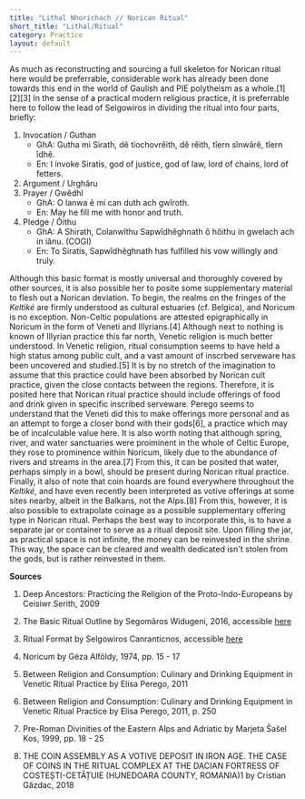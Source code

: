 ```yaml
---
title: "Lithal Nhorichach // Norican Ritual"
short_title: "Lithal/Ritual"
category: Practice
layout: default
---
```


As much as reconstructing and sourcing a full skeleton for Norican ritual here would be preferrable, considerable work has already been done towards this end in the world of Gaulish and PIE polytheism as a whole.\[1]\[2]\[3] In the sense of a practical modern religious practice, it is preferrable here to follow the lead of Selgowiros in dividing the ritual into four parts, briefly: 

1. Invocation / Guthan
    - GhA: Gutha mi Sirath, dê tiochovrêith, dê rêith, tîern sînwârê, tîern îdhê.
    - En: I invoke Siratis, god of justice, god of law, lord of chains, lord of fetters.
2. Argument / Urghâru
3. Prayer / Gwêdhl
    - GhA: O lanwa ê mi can duth ach gwîroth.
    - En: May he fill me with honor and truth.
4. Pledge / Ôithu
    - GhA: A Shirath, Colanwîthu Sapwîdhêghnath ô hôithu in gwelach ach in iânu. (COGI)
    - En: To Siratis, Sapwîdhêghnath has fulfilled his vow willingly and truly. 
    
Although this basic format is mostly universal and thoroughly covered by other sources, it is also possible her to posite some supplementary material to flesh out a Norican deviation. To begin, the realms on the fringes of the *Keltiké* are firmly understood as cultural estuaries (cf. Belgica), and Noricum is no exception. Non-Celtic populations are attested epigraphically in Noricum in the form of Veneti and Illyrians.\[4] Although next to nothing is known of Illyrian practice this far north, Venetic religion is much better understood. In Venetic religion, ritual consumption seems to have held a high status among public cult, and a vast amount of inscrbed serveware has been uncovered and studied.\[5] It is by no stretch of the imagination to assume that this practice could have been absorbed by Norican cult practice, given the close contacts between the regions. Therefore, it is posited here that Norican ritual practice should include offerings of food and drink given in specific inscribed serveware. Perego seems to understand that the Veneti did this to make offerings more personal and as an attempt to forge a closer bond with their gods\[6], a practice which may be of incalculable value here. It is also worth noting that although spring, river, and water sanctuaries were proiminent in the whole of Celtic Europe, they rose to prominence within Noricum, likely due to the abundance of rivers and streams in the area.\[7] From this, it can be posited that water, perhaps simply in a bowl, should be present during Norican ritual practice. Finally, it also of note that coin hoards are found everywhere throughout the *Keltiké*, and have even recently been interpreted as votive offerings at some sites nearby, albeit in the Balkans, not the Alps.\[8] From this, however, it is also possible to extrapolate coinage as a possible supplementary offering type in Norican ritual. Perhaps the best way to incorporate this, is to have a separate jar or container to serve as a ritual deposit site. Upon filling the jar, as practical space is not infinite, the money can be reinvested in the shrine. This way, the space can be cleared and wealth dedicated isn't stolen from the gods, but is rather reinvested in them.

**Sources**

1. Deep Ancestors: Practicing the Religion of the Proto-Indo-Europeans by Ceisiwr Serith, 2009

2. The Basic Ritual Outline by Segomâros Widugeni, 2016, accessible [here](http://polytheist.com/segomaros/2016/03/30/the-basic-ritual-outline/)

3. Ritual Format by Selgowiros Canranticnos, accessible [here](https://senobessusbolgon.wordpress.com/ritual-format/)

4. Noricum by Géza Alföldy, 1974, pp. 15 - 17

5. Between Religion and Consumption: Culinary and Drinking Equipment in Venetic Ritual Practice by Elisa Perego, 2011

6. Between Religion and Consumption: Culinary and Drinking Equipment in Venetic Ritual Practice by Elisa Perego, 2011, p. 250

7. Pre-Roman Divinities of the Eastern Alps and Adriatic by Marjeta Šašel Kos, 1999, pp. 18 - 25

8. THE COIN ASSEMBLY AS A VOTIVE DEPOSIT IN IRON AGE. THE CASE OF COINS IN THE RITUAL COMPLEX AT THE DACIAN FORTRESS OF COSTEȘTI-CETĂȚUIE (HUNEDOARA COUNTY, ROMANIA)1 by Cristian Găzdac, 2018
